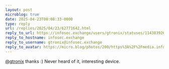 ```yaml
---
layout: post
microblog: true
date: 2025-04-23T00:08:33-0000
type: reply
url: /replies/2025/04/23/62771642.html
reply_to_url: https://infosec.exchange/users/gtronix/statuses/114383926526839169
reply_to_hostname: infosec.exchange
reply_to_username: gtronix@infosec.exchange
reply_to_avatar: https://micro.blog/photos/200/https%3A%2F%2Fmedia.infosec.exchange%2Finfosec.exchange%2Faccounts%2Favatars%2F114%2F372%2F473%2F711%2F554%2F045%2Foriginal%2F8115dc75212255c6.jpg
---
```

<p><span class="h-card"><a href="https://micro.blog/gtronix@infosec.exchange" class="u-url mention">@gtronix</a></span> thanks :) Never heard of it, interesting device.</p>
